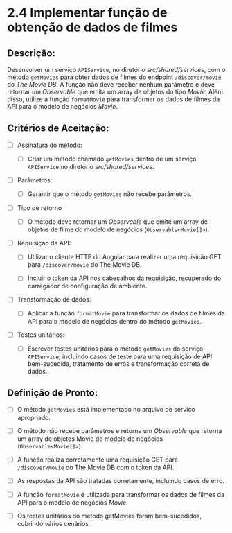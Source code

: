 # 2.4 Implementar função de obtenção de dados de filmes

## Descrição:

Desenvolver um serviço `APIService`, no diretório _src/shared/services_, com o método `getMovies` para obter dados de filmes do endpoint `/discover/movie` do _The Movie DB_. A função não deve receber nenhum parâmetro e deve retornar um _Observable_ que emita um array de objetos do tipo _Movie_. Além disso, utilize a função `formatMovie` para transformar os dados de filmes da API para o modelo de negócios _Movie_.

## Critérios de Aceitação:

- [ ] Assinatura do método:

    - [ ] Criar um método chamado `getMovies` dentro de um serviço `APIService` no diretório _src/shared/services_.

- [ ] Parâmetros:

    - [ ] Garantir que o método `getMovies` não recebe parâmetros.

- [ ] Tipo de retorno

    - [ ] O método deve retornar um _Observable_ que emite um array de objetos de filme do modelo de negócios (`Observable<Movie[]>`).

- [ ] Requisição da API:

    - [ ] Utilizar o cliente HTTP do Angular para realizar uma requisição GET para `/discover/movie` do The Movie DB.

    - [ ]  Incluir o token da API nos cabeçalhos da requisição, recuperado do carregador de configuração de ambiente.

- [ ] Transformação de dados:

    - [ ] Aplicar a função `formatMovie` para transformar os dados de filmes da API para o modelo de negócios dentro do método `getMovies`.

- [ ] Testes unitários:

    - [ ] Escrever testes unitários para o método `getMovies` do serviço `APIService`, incluindo casos de teste para uma requisição de API bem-sucedida, tratamento de erros e transformação correta de dados.

## Definição de Pronto:

- [ ] O método `getMovies` está implementado no arquivo de serviço apropriado.

- [ ] O método não recebe parâmetros e retorna um _Observable_ que retorna um array de objetos Movie do modelo de negócios (`Observable<Movie[]>`).

- [ ] A função realiza corretamente uma requisição GET para `/discover/movie` do The Movie DB com o token da API.

- [ ] As respostas da API são tratadas corretamente, incluindo casos de erro.

- [ ] A função `formatMovie` é utilizada para transformar os dados de filmes da API para o modelo de negócios _Movie_.

- [ ] Os testes unitários do método getMovies foram bem-sucedidos, cobrindo vários cenários.
